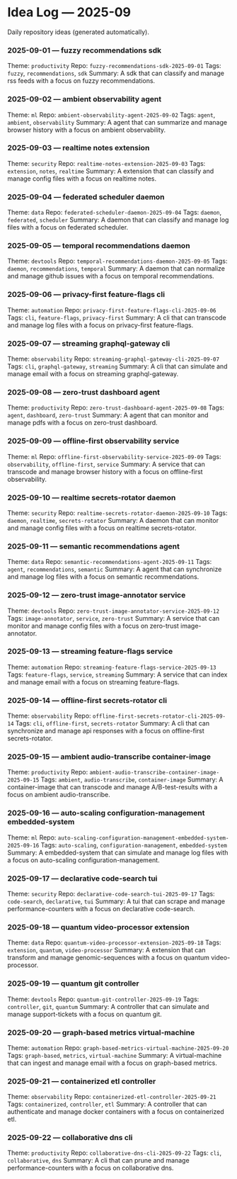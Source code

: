 # Idea Log — 2025-09

Daily repository ideas (generated automatically).

### 2025-09-01 — fuzzy recommendations sdk
Theme: `productivity`
Repo: `fuzzy-recommendations-sdk-2025-09-01`
Tags: `fuzzy`, `recommendations`, `sdk`
Summary: A sdk that can classify and manage rss feeds with a focus on fuzzy recommendations.

### 2025-09-02 — ambient observability agent
Theme: `ml`
Repo: `ambient-observability-agent-2025-09-02`
Tags: `agent`, `ambient`, `observability`
Summary: A agent that can summarize and manage browser history with a focus on ambient observability.

### 2025-09-03 — realtime notes extension
Theme: `security`
Repo: `realtime-notes-extension-2025-09-03`
Tags: `extension`, `notes`, `realtime`
Summary: A extension that can classify and manage config files with a focus on realtime notes.

### 2025-09-04 — federated scheduler daemon
Theme: `data`
Repo: `federated-scheduler-daemon-2025-09-04`
Tags: `daemon`, `federated`, `scheduler`
Summary: A daemon that can classify and manage log files with a focus on federated scheduler.

### 2025-09-05 — temporal recommendations daemon
Theme: `devtools`
Repo: `temporal-recommendations-daemon-2025-09-05`
Tags: `daemon`, `recommendations`, `temporal`
Summary: A daemon that can normalize and manage github issues with a focus on temporal recommendations.

### 2025-09-06 — privacy-first feature-flags cli
Theme: `automation`
Repo: `privacy-first-feature-flags-cli-2025-09-06`
Tags: `cli`, `feature-flags`, `privacy-first`
Summary: A cli that can transcode and manage log files with a focus on privacy-first feature-flags.

### 2025-09-07 — streaming graphql-gateway cli
Theme: `observability`
Repo: `streaming-graphql-gateway-cli-2025-09-07`
Tags: `cli`, `graphql-gateway`, `streaming`
Summary: A cli that can simulate and manage email with a focus on streaming graphql-gateway.

### 2025-09-08 — zero-trust dashboard agent
Theme: `productivity`
Repo: `zero-trust-dashboard-agent-2025-09-08`
Tags: `agent`, `dashboard`, `zero-trust`
Summary: A agent that can monitor and manage pdfs with a focus on zero-trust dashboard.

### 2025-09-09 — offline-first observability service
Theme: `ml`
Repo: `offline-first-observability-service-2025-09-09`
Tags: `observability`, `offline-first`, `service`
Summary: A service that can transcode and manage browser history with a focus on offline-first observability.

### 2025-09-10 — realtime secrets-rotator daemon
Theme: `security`
Repo: `realtime-secrets-rotator-daemon-2025-09-10`
Tags: `daemon`, `realtime`, `secrets-rotator`
Summary: A daemon that can monitor and manage config files with a focus on realtime secrets-rotator.

### 2025-09-11 — semantic recommendations agent
Theme: `data`
Repo: `semantic-recommendations-agent-2025-09-11`
Tags: `agent`, `recommendations`, `semantic`
Summary: A agent that can synchronize and manage log files with a focus on semantic recommendations.

### 2025-09-12 — zero-trust image-annotator service
Theme: `devtools`
Repo: `zero-trust-image-annotator-service-2025-09-12`
Tags: `image-annotator`, `service`, `zero-trust`
Summary: A service that can monitor and manage config files with a focus on zero-trust image-annotator.

### 2025-09-13 — streaming feature-flags service
Theme: `automation`
Repo: `streaming-feature-flags-service-2025-09-13`
Tags: `feature-flags`, `service`, `streaming`
Summary: A service that can index and manage email with a focus on streaming feature-flags.

### 2025-09-14 — offline-first secrets-rotator cli
Theme: `observability`
Repo: `offline-first-secrets-rotator-cli-2025-09-14`
Tags: `cli`, `offline-first`, `secrets-rotator`
Summary: A cli that can synchronize and manage api responses with a focus on offline-first secrets-rotator.

### 2025-09-15 — ambient audio-transcribe container-image
Theme: `productivity`
Repo: `ambient-audio-transcribe-container-image-2025-09-15`
Tags: `ambient`, `audio-transcribe`, `container-image`
Summary: A container-image that can transcode and manage A/B-test-results with a focus on ambient audio-transcribe.

### 2025-09-16 — auto-scaling configuration-management embedded-system
Theme: `ml`
Repo: `auto-scaling-configuration-management-embedded-system-2025-09-16`
Tags: `auto-scaling`, `configuration-management`, `embedded-system`
Summary: A embedded-system that can simulate and manage log files with a focus on auto-scaling configuration-management.

### 2025-09-17 — declarative code-search tui
Theme: `security`
Repo: `declarative-code-search-tui-2025-09-17`
Tags: `code-search`, `declarative`, `tui`
Summary: A tui that can scrape and manage performance-counters with a focus on declarative code-search.

### 2025-09-18 — quantum video-processor extension
Theme: `data`
Repo: `quantum-video-processor-extension-2025-09-18`
Tags: `extension`, `quantum`, `video-processor`
Summary: A extension that can transform and manage genomic-sequences with a focus on quantum video-processor.

### 2025-09-19 — quantum git controller
Theme: `devtools`
Repo: `quantum-git-controller-2025-09-19`
Tags: `controller`, `git`, `quantum`
Summary: A controller that can simulate and manage support-tickets with a focus on quantum git.

### 2025-09-20 — graph-based metrics virtual-machine
Theme: `automation`
Repo: `graph-based-metrics-virtual-machine-2025-09-20`
Tags: `graph-based`, `metrics`, `virtual-machine`
Summary: A virtual-machine that can ingest and manage email with a focus on graph-based metrics.

### 2025-09-21 — containerized etl controller
Theme: `observability`
Repo: `containerized-etl-controller-2025-09-21`
Tags: `containerized`, `controller`, `etl`
Summary: A controller that can authenticate and manage docker containers with a focus on containerized etl.

### 2025-09-22 — collaborative dns cli
Theme: `productivity`
Repo: `collaborative-dns-cli-2025-09-22`
Tags: `cli`, `collaborative`, `dns`
Summary: A cli that can prune and manage performance-counters with a focus on collaborative dns.
